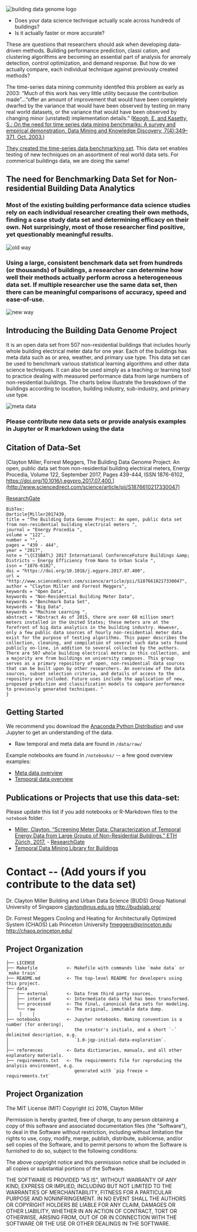 <!-- A repository of whole building electrical meters from non-residential buildings
============================== -->

![building data genome logo](https://raw.githubusercontent.com/buds-lab/the-building-data-genome-project/master/figures/buildingdatagenome1.png)

- Does your data science technique actually scale across hundreds of buildings?
-  Is it actually faster or more accurate?

These are questions that researchers should ask when developing data-driven methods. Building performance prediction, classi cation, and clustering algorithms are becoming an essential part of analysis for anomaly detection, control optimization, and demand response. But how do we actually compare, each individual technique against previously created methods?

The time-series data mining community identifed this problem as early as 2003: “Much of this work has very little utility because the contribution made”...“offer an amount of improvement that would have been completely dwarfed by the variance that would have been observed by testing on many real world datasets, or the variance that would have been observed by changing minor (unstated) implementation details.” ([Keogh, E. and Kasetty, S.: On the need for time series data mining benchmarks: A survey and empirical demonstration. Data Mining and Knowledge Discovery, 7(4):349–371, Oct. 2003.](https://link.springer.com/article/10.1023/A:1024988512476))

[They created the time-series data benchmarking set](http://www.cs.ucr.edu/~eamonn/time_series_data/). This data set enables testing of new techniques on an assortment of real world data sets. For commerical buildings data, we are doing the same!

## The need for Benchmarking Data Set for Non-residential Building Data Analytics

### Most of the existing building performance data science studies rely on each individual researcher creating their own methods, finding a case study data set and determining efficacy on their own. Not surprisingly, most of those researcher find positive, yet questionably meaningful results.

![old way](https://raw.githubusercontent.com/buds-lab/the-building-data-genome-project/master/figures/Oldway.png)


### Using a large, consistent benchmark data set from hundreds (or thousands) of buildings, a researcher can determine how well their methods actually perform across a heterogeneous data set. If multiple researcher use the same data set, then there can be meaningful comparisons of accuracy, speed and ease-of-use.

![new way](https://raw.githubusercontent.com/buds-lab/the-building-data-genome-project/master/figures/NewWay.png)

## Introducing the Building Data Genome Project
It is an open data set from 507 non-residential buildings that includes hourly whole building electrical meter data for one year. Each of the buildings has meta data such as  or area, weather, and primary use type. This data set can be used to benchmark various statistical learning algorithms and other data science techniques. It can also be used simply as a teaching or learning tool to practice dealing with measured performance data from large numbers of non-residential buildings. The charts below illustrate the breakdown of the buildings according to location, building industry, sub-industry, and primary use type.

![meta data](https://raw.githubusercontent.com/buds-lab/the-building-data-genome-project/master/figures/allbars.png)

### Please contribute new data sets or provide analysis examples in Jupyter or R markdown using the data


Citation of Data-Set
------------

[Clayton Miller, Forrest Meggers, The Building Data Genome Project: An open, public data set from non-residential building electrical meters, Energy Procedia, Volume 122, September 2017, Pages 439-444, ISSN 1876-6102, https://doi.org/10.1016/j.egypro.2017.07.400.](http://www.sciencedirect.com/science/article/pii/S1876610217330047) 

[ResearchGate](https://www.researchgate.net/publication/319507342_The_Building_Data_Genome_Project_An_open_public_data_set_from_non-residential_building_electrical_meters)

```
BibTex:
@article{Miller2017439,
title = "The Building Data Genome Project: An open, public data set from non-residential building electrical meters ",
journal = "Energy Procedia ",
volume = "122",
number = "",
pages = "439 - 444",
year = "2017",
note = "\{CISBAT\} 2017 International ConferenceFuture Buildings &amp; Districts – Energy Efficiency from Nano to Urban Scale ",
issn = "1876-6102",
doi = "https://doi.org/10.1016/j.egypro.2017.07.400",
url = "http://www.sciencedirect.com/science/article/pii/S1876610217330047",
author = "Clayton Miller and Forrest Meggers",
keywords = "Open Data",
keywords = "Non-Residential Building Meter Data",
keywords = "Benchmark Data Set",
keywords = "Big Data",
keywords = "Machine Learning ",
abstract = "Abstract As of 2015, there are over 60 million smart meters installed in the United States; these meters are at the forefront of big data analytics in the building industry. However, only a few public data sources of hourly non-residential meter data exist for the purpose of testing algorithms. This paper describes the collection, cleaning, and compilation of several such data sets found publicly on-line, in addition to several collected by the authors. There are 507 whole building electrical meters in this collection, and a majority are from buildings on university campuses. This group serves as a primary repository of open, non-residential data sources that can be built upon by other researchers. An overview of the data sources, subset selection criteria, and details of access to the repository are included. Future uses include the application of new, proposed prediction and classification models to compare performance to previously generated techniques. "
}
```

Getting Started
------------

We recommend you download the [Anaconda Python Distribution](https://www.continuum.io/downloads) and use Jupyter to get an understanding of the data.
- Raw temporal and meta data are found in `/data/raw/`

Example notebooks are found in `/notebooks/` -- a few good overview examples:
- [Meta data overview](https://github.com/buds-lab/the-building-data-genome/blob/master/notebooks/00_Meta%20Data%20Exploration.ipynb)
- [Temporal data overview](https://github.com/buds-lab/the-building-data-genome/blob/master/notebooks/00_Temporal%20Data%20Exploration%20--%20Subset.ipynb)

Publications or Projects that use this data-set:
------------

Please update this list if you add notebooks or R-Markdown files to the ``notebook`` folder.

- [Miller, Clayton. “Screening Meter Data: Characterization of Temporal Energy Data from Large Groups of Non-Residential Buildings.” ETH Zürich, 2017.](https://www.research-collection.ethz.ch/handle/20.500.11850/125778) - [ResearchGate](https://www.researchgate.net/publication/313720565_Screening_Meter_Data_Characterization_of_Temporal_Energy_Data_from_Large_Groups_of_Non-Residential_Buildings)
- [Temporal Data Mining Library for Buildings](https://github.com/buds-lab/temporal-features-for-nonres-buildings-library)


# Contact -- (Add yours if you contribute to the data set)
Dr. Clayton Miller
Building and Urban Data Science (BUDS) Group 
National University of Singapore
clayton@nus.edu.sg 
http://budslab.org/


Dr. Forrest Meggers
Cooling and Heating for Architecturally Optimized System (CHAOS) Lab
Princeton University
fmeggers@princeton.edu
http://chaos.princeton.edu/


Project Organization
------------

    ├── LICENSE
    ├── Makefile           <- Makefile with commands like `make data` or `make train`
    ├── README.md          <- The top-level README for developers using this project.
    ├── data
    │   ├── external       <- Data from third party sources.
    │   ├── interim        <- Intermediate data that has been transformed.
    │   ├── processed      <- The final, canonical data sets for modeling.
    │   └── raw            <- The original, immutable data dump.
    │    │    │
    ├── notebooks          <- Jupyter notebooks. Naming convention is a number (for ordering),
    │                         the creator's initials, and a short `-` delimited description, e.g.
    │                         `1.0-jqp-initial-data-exploration`.
    │
    ├── references         <- Data dictionaries, manuals, and all other explanatory materials.
    ├── requirements.txt   <- The requirements file for reproducing the analysis environment, e.g.
                              generated with `pip freeze > requirements.txt`


Project Organization
------------
The MIT License (MIT)
Copyright (c) 2016, Clayton Miller

Permission is hereby granted, free of charge, to any person obtaining a copy of this software and associated documentation files (the "Software"), to deal in the Software without restriction, including without limitation the rights to use, copy, modify, merge, publish, distribute, sublicense, and/or sell copies of the Software, and to permit persons to whom the Software is furnished to do so, subject to the following conditions:

The above copyright notice and this permission notice shall be included in all copies or substantial portions of the Software.

THE SOFTWARE IS PROVIDED "AS IS", WITHOUT WARRANTY OF ANY KIND, EXPRESS OR IMPLIED, INCLUDING BUT NOT LIMITED TO THE WARRANTIES OF MERCHANTABILITY, FITNESS FOR A PARTICULAR PURPOSE AND NONINFRINGEMENT. IN NO EVENT SHALL THE AUTHORS OR COPYRIGHT HOLDERS BE LIABLE FOR ANY CLAIM, DAMAGES OR OTHER LIABILITY, WHETHER IN AN ACTION OF CONTRACT, TORT OR OTHERWISE, ARISING FROM, OUT OF OR IN CONNECTION WITH THE SOFTWARE OR THE USE OR OTHER DEALINGS IN THE SOFTWARE.

